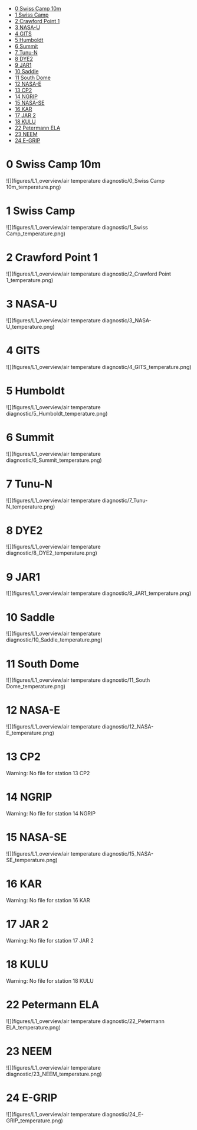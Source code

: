 * [0 Swiss Camp 10m](#s1)
* [1 Swiss Camp](#s2)
* [2 Crawford Point 1](#s3)
* [3 NASA-U](#s4)
* [4 GITS](#s5)
* [5 Humboldt](#s6)
* [6 Summit](#s7)
* [7 Tunu-N](#s8)
* [8 DYE2](#s9)
* [9 JAR1](#s10)
* [10 Saddle](#s11)
* [11 South Dome](#s12)
* [12 NASA-E](#s13)
* [13 CP2](#s14)
* [14 NGRIP](#s15)
* [15 NASA-SE](#s16)
* [16 KAR](#s17)
* [17 JAR 2](#s18)
* [18 KULU](#s19)
* [22 Petermann ELA](#s20)
* [23 NEEM](#s21)
* [24 E-GRIP](#s22)
# <a id='s1' />0 Swiss Camp 10m
![](figures/L1_overview/air temperature diagnostic/0_Swiss Camp 10m_temperature.png)
# <a id='s2' />1 Swiss Camp
![](figures/L1_overview/air temperature diagnostic/1_Swiss Camp_temperature.png)
# <a id='s3' />2 Crawford Point 1
![](figures/L1_overview/air temperature diagnostic/2_Crawford Point 1_temperature.png)
# <a id='s4' />3 NASA-U
![](figures/L1_overview/air temperature diagnostic/3_NASA-U_temperature.png)
# <a id='s5' />4 GITS
![](figures/L1_overview/air temperature diagnostic/4_GITS_temperature.png)
# <a id='s6' />5 Humboldt
![](figures/L1_overview/air temperature diagnostic/5_Humboldt_temperature.png)
# <a id='s7' />6 Summit
![](figures/L1_overview/air temperature diagnostic/6_Summit_temperature.png)
# <a id='s8' />7 Tunu-N
![](figures/L1_overview/air temperature diagnostic/7_Tunu-N_temperature.png)
# <a id='s9' />8 DYE2
![](figures/L1_overview/air temperature diagnostic/8_DYE2_temperature.png)
# <a id='s10' />9 JAR1
![](figures/L1_overview/air temperature diagnostic/9_JAR1_temperature.png)
# <a id='s11' />10 Saddle
![](figures/L1_overview/air temperature diagnostic/10_Saddle_temperature.png)
# <a id='s12' />11 South Dome
![](figures/L1_overview/air temperature diagnostic/11_South Dome_temperature.png)
# <a id='s13' />12 NASA-E
![](figures/L1_overview/air temperature diagnostic/12_NASA-E_temperature.png)
# <a id='s14' />13 CP2
Warning: No file for station 13 CP2
# <a id='s15' />14 NGRIP
Warning: No file for station 14 NGRIP
# <a id='s16' />15 NASA-SE
![](figures/L1_overview/air temperature diagnostic/15_NASA-SE_temperature.png)
# <a id='s17' />16 KAR
Warning: No file for station 16 KAR
# <a id='s18' />17 JAR 2
Warning: No file for station 17 JAR 2
# <a id='s19' />18 KULU
Warning: No file for station 18 KULU
# <a id='s20' />22 Petermann ELA
![](figures/L1_overview/air temperature diagnostic/22_Petermann ELA_temperature.png)
# <a id='s21' />23 NEEM
![](figures/L1_overview/air temperature diagnostic/23_NEEM_temperature.png)
# <a id='s22' />24 E-GRIP
![](figures/L1_overview/air temperature diagnostic/24_E-GRIP_temperature.png)